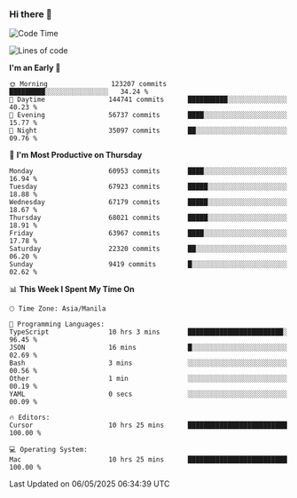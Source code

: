 ### Hi there 👋

<!--START_SECTION:waka-->
![Code Time](http://img.shields.io/badge/Code%20Time-6%2C029%20hrs%2058%20mins-blue)

![Lines of code](https://img.shields.io/badge/From%20Hello%20World%20I%27ve%20Written-129.3%20million%20lines%20of%20code-blue)

**I'm an Early 🐤** 

```text
🌞 Morning                123207 commits      █████████░░░░░░░░░░░░░░░░   34.24 % 
🌆 Daytime                144741 commits      ██████████░░░░░░░░░░░░░░░   40.23 % 
🌃 Evening                56737 commits       ████░░░░░░░░░░░░░░░░░░░░░   15.77 % 
🌙 Night                  35097 commits       ██░░░░░░░░░░░░░░░░░░░░░░░   09.76 % 
```
📅 **I'm Most Productive on Thursday** 

```text
Monday                   60953 commits       ████░░░░░░░░░░░░░░░░░░░░░   16.94 % 
Tuesday                  67923 commits       █████░░░░░░░░░░░░░░░░░░░░   18.88 % 
Wednesday                67179 commits       █████░░░░░░░░░░░░░░░░░░░░   18.67 % 
Thursday                 68021 commits       █████░░░░░░░░░░░░░░░░░░░░   18.91 % 
Friday                   63967 commits       ████░░░░░░░░░░░░░░░░░░░░░   17.78 % 
Saturday                 22320 commits       ██░░░░░░░░░░░░░░░░░░░░░░░   06.20 % 
Sunday                   9419 commits        █░░░░░░░░░░░░░░░░░░░░░░░░   02.62 % 
```


📊 **This Week I Spent My Time On** 

```text
🕑︎ Time Zone: Asia/Manila

💬 Programming Languages: 
TypeScript               10 hrs 3 mins       ████████████████████████░   96.45 % 
JSON                     16 mins             █░░░░░░░░░░░░░░░░░░░░░░░░   02.69 % 
Bash                     3 mins              ░░░░░░░░░░░░░░░░░░░░░░░░░   00.56 % 
Other                    1 min               ░░░░░░░░░░░░░░░░░░░░░░░░░   00.19 % 
YAML                     0 secs              ░░░░░░░░░░░░░░░░░░░░░░░░░   00.09 % 

🔥 Editors: 
Cursor                   10 hrs 25 mins      █████████████████████████   100.00 % 

💻 Operating System: 
Mac                      10 hrs 25 mins      █████████████████████████   100.00 % 
```


 Last Updated on 06/05/2025 06:34:39 UTC
<!--END_SECTION:waka-->


<!--
**rad182/rad182** is a ✨ _special_ ✨ repository because its `README.md` (this file) appears on your GitHub profile.

Here are some ideas to get you started:

- 🔭 I’m currently working on ...
- 🌱 I’m currently learning ...
- 👯 I’m looking to collaborate on ...
- 🤔 I’m looking for help with ...
- 💬 Ask me about ...
- 📫 How to reach me: ...
- 😄 Pronouns: ...
- ⚡ Fun fact: ...
-->
